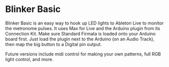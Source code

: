 # Blinker Basic
Blinker Basic is an easy way to hook up LED lights to Ableton Live to monitor the metronome pulses. It uses Max for Live and the Arduino plugin from its Connection Kit. 
Make sure Standard Firmata is loaded onto your Arduino board first. 
Just load the plugin next to the Arduino (on an Audio Track), then map the big button to a Digital pin output. 

Future versions include midi control for making your own patterns, full RGB light control, and more. 
